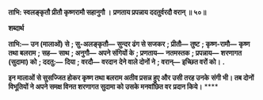 **ताभि: स्वलङ्कृतौ प्रीतौ कृष्णरामौ सहानुगौ ।** **प्रणताय प्रपन्नाय ददतुर्वरदौ वरान् ॥ ५०॥** 

**शब्दार्थ** 

**ताभि:—** **उन (मालाओं) से** **; सु-अलङ्कृतौ—** **सुन्दर ढंग से सजकर** **; प्रीतौ—** **तुष्ट** **; कृष्ण-रामौ—** **कृष्ण तथा बलराम** **; सह—** **साथ** **; अनुगौ—** **अपने संगियों के** **; प्रणताय—** **नतमस्तक** **; प्रपन्नाय—** **शरणागत (सुदामा) को** **; ददतु:—** **दिया** **; वरदौ—** **वरदान** **देने वाले दोनों ने** **; वरान्—** **इच्छित वरों को।** **.** 

**इन मालाओं से सुसज्जित होकर कृष्ण तथा बलराम अतीव प्रसन्न हुए और उसी तरह उनके** **संगी भी। तब दोनों विभूतियों ने अपने समक्ष विनत शरणागत सुदामा को उसके मनवांछित वर** **प्रदान किये।** **** 